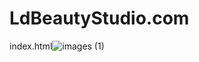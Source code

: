 # LdBeautyStudio.com


index.html![images (1)](https://github.com/user-attachments/assets/d37aeca1-9086-411b-b32c-ba111331d4aa)
<script>
  alert ("Dobrodosli od LD Beauty Studija!")
</script>
<script src="script.js"></script>
